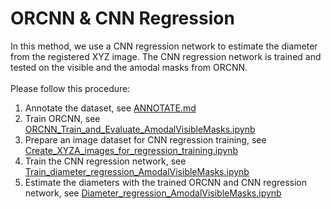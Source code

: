 # ORCNN & CNN Regression
In this method, we use a CNN regression network to estimate the diameter from the registered XYZ image. The CNN regression network is trained and tested on the visible and the amodal masks from ORCNN. <br/> <br/> Please follow this procedure: <br/>
1. Annotate the dataset, see [ANNOTATE.md](ANNOTATE.md)
2. Train ORCNN, see [ORCNN_Train_and_Evaluate_AmodalVisibleMasks.ipynb](ORCNN_Train_and_Evaluate_AmodalVisibleMasks.ipynb)
3. Prepare an image dataset for CNN regression training, see [Create_XYZA_images_for_regression_training.ipynb](Create_XYZA_images_for_regression_training.ipynb)
4. Train the CNN regression network, see [Train_diameter_regression_AmodalVisibleMasks.ipynb](Train_diameter_regression_AmodalVisibleMasks.ipynb)
5. Estimate the diameters with the trained ORCNN and CNN regression network, see [Diameter_regression_AmodalVisibleMasks.ipynb](Diameter_regression_AmodalVisibleMasks.ipynb)
